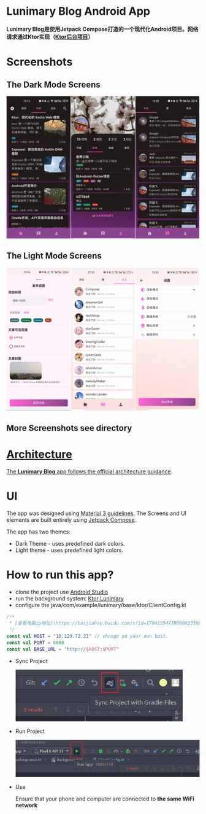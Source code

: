 Lunimary Blog Android App
==================

**Lunimary Blog是使用Jetpack Compose打造的一个现代化Android项目。网络请求通过Ktor实现（[Ktor后台项目](https://github.com/cenguofei/Luminary-background-system)）**

# Screenshots

## The Dark Mode Screens
![The top level screens, show you home, message and settings screens](docs/images/dark.png)

## The Light Mode Screens
![The other screens](docs/images/light.png)

## More Screenshots see directory <a href ="https://github.com/cenguofei/Luminary-android/tree/main/docs/images">

# Architecture

The **Lunimary Blog** app follows the [official architecture guidance](https://developer.android.com/topic/architecture).

# UI
The app was designed using [Material 3 guidelines](https://m3.material.io/).
The Screens and UI elements are built entirely using [Jetpack Compose](https://developer.android.com/jetpack/compose).

The app has two themes:

- Dark Theme -  uses predefined dark colors.
- Light theme - uses predefined light colors.

# How to run this app?
- clone the project use [Android Studio](https://developer.android.com/studio)
- run the background system: [Ktor Lunimary](https://github.com/cenguofei/Luminary-background-system)
- configure the java/com/example/lunimary/base/ktor/ClientConfig.kt
```kotlin
/**
 * [查看电脑ip地址](https://baijiahao.baidu.com/s?id=1794155473080003356&wfr=spider&for=pc)
 */
const val HOST = "10.129.72.21" // change yo your own host.
const val PORT = 8080
const val BASE_URL = "http://$HOST:$PORT"
```
- Sync Project

  ![How to sync project](docs/images/sync_project.png)

- Run Project

  ![How to run project](docs/images/run_project.png)

- Use
  
  Ensure that your phone and computer are connected to **the same WiFi network**
